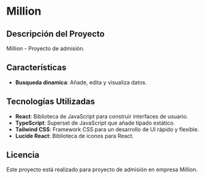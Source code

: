 # Million

## Descripción del Proyecto
Million - Proyecto de admisión.

## Características
- **Busqueda dinamica**: Añade, edita y visualiza datos.

## Tecnologías Utilizadas
- **React**: Biblioteca de JavaScript para construir interfaces de usuario.
- **TypeScript**: Superset de JavaScript que añade tipado estático.
- **Tailwind CSS**: Framework CSS para un desarrollo de UI rápido y flexible.
- **Lucide React**: Biblioteca de iconos para React.

## Licencia
Este proyecto está realizado para proyecto de admisión en empresa Million. 
